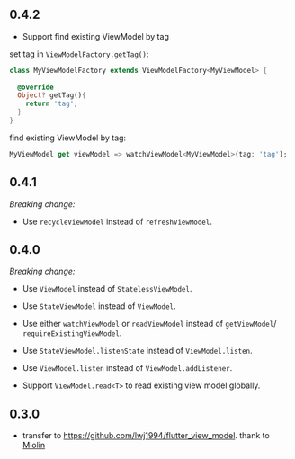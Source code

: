## 0.4.2
* Support find existing ViewModel by tag

set tag in `ViewModelFactory.getTag()`:
```dart
class MyViewModelFactory extends ViewModelFactory<MyViewModel> {
  
  @override
  Object? getTag(){
    return 'tag';
  }
}
```
find existing ViewModel by tag:
```dart
MyViewModel get viewModel => watchViewModel<MyViewModel>(tag: 'tag');
```


## 0.4.1
_Breaking change:_
* Use `recycleViewModel` instead of `refreshViewModel`. 
## 0.4.0

_Breaking change:_

* Use `ViewModel` instead of `StatelessViewModel`.
* Use `StateViewModel` instead of `ViewModel`.
* Use either `watchViewModel` or `readViewModel` instead of `getViewModel`/
  `requireExistingViewModel`.
* Use `StateViewModel.listenState` instead of `ViewModel.listen`.
* Use `ViewModel.listen` instead of `ViewModel.addListener`.

* Support `ViewModel.read<T>` to read existing view model globally.

## 0.3.0

* transfer to https://github.com/lwj1994/flutter_view_model. thank
  to [Miolin](https://github.com/Miolin)

